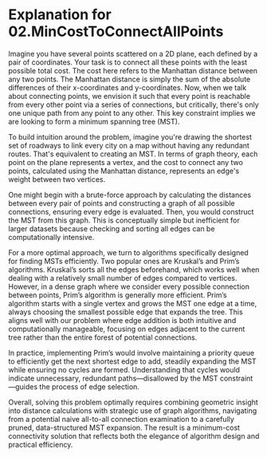 # Explanation for 02.MinCostToConnectAllPoints

Imagine you have several points scattered on a 2D plane, each defined by a pair of coordinates. Your task is to connect all these points with the least possible total cost. The cost here refers to the Manhattan distance between any two points. The Manhattan distance is simply the sum of the absolute differences of their x-coordinates and y-coordinates. Now, when we talk about connecting points, we envision it such that every point is reachable from every other point via a series of connections, but critically, there's only one unique path from any point to any other. This key constraint implies we are looking to form a minimum spanning tree (MST).

To build intuition around the problem, imagine you're drawing the shortest set of roadways to link every city on a map without having any redundant routes. That's equivalent to creating an MST. In terms of graph theory, each point on the plane represents a vertex, and the cost to connect any two points, calculated using the Manhattan distance, represents an edge's weight between two vertices.

One might begin with a brute-force approach by calculating the distances between every pair of points and constructing a graph of all possible connections, ensuring every edge is evaluated. Then, you would construct the MST from this graph. This is conceptually simple but inefficient for larger datasets because checking and sorting all edges can be computationally intensive.

For a more optimal approach, we turn to algorithms specifically designed for finding MSTs efficiently. Two popular ones are Kruskal’s and Prim’s algorithms. Kruskal’s sorts all the edges beforehand, which works well when dealing with a relatively small number of edges compared to vertices. However, in a dense graph where we consider every possible connection between points, Prim’s algorithm is generally more efficient. Prim’s algorithm starts with a single vertex and grows the MST one edge at a time, always choosing the smallest possible edge that expands the tree. This aligns well with our problem where edge addition is both intuitive and computationally manageable, focusing on edges adjacent to the current tree rather than the entire forest of potential connections.

In practice, implementing Prim’s would involve maintaining a priority queue to efficiently get the next shortest edge to add, steadily expanding the MST while ensuring no cycles are formed. Understanding that cycles would indicate unnecessary, redundant paths—disallowed by the MST constraint—guides the process of edge selection.

Overall, solving this problem optimally requires combining geometric insight into distance calculations with strategic use of graph algorithms, navigating from a potential naive all-to-all connection examination to a carefully pruned, data-structured MST expansion. The result is a minimum-cost connectivity solution that reflects both the elegance of algorithm design and practical efficiency.